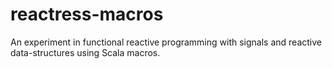 reactress-macros
================

An experiment in functional reactive programming with signals and reactive data-structures using Scala macros.
